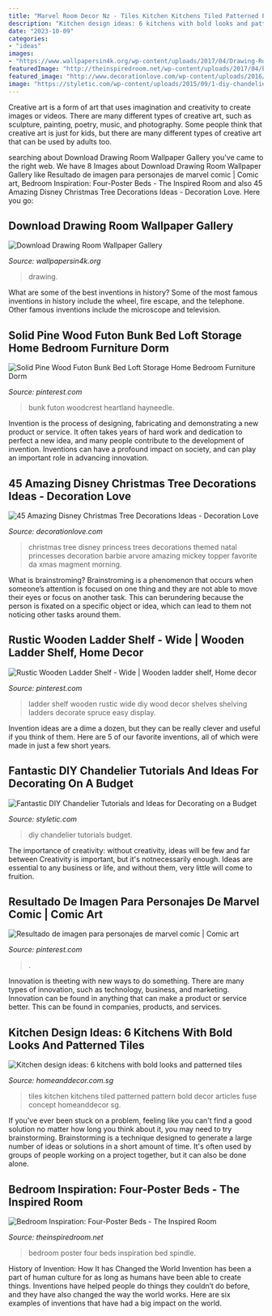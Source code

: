 ```yaml
---
title: "Marvel Room Decor Nz - Tiles Kitchen Kitchens Tiled Patterned Pattern Bold Decor Articles Fuse Concept Homeanddecor Sg"
description: "Kitchen design ideas: 6 kitchens with bold looks and patterned tiles"
date: "2023-10-09"
categories:
- "ideas"
images:
- "https://www.wallpapersin4k.org/wp-content/uploads/2017/04/Drawing-Room-Wallpaper-21.jpg"
featuredImage: "http://theinspiredroom.net/wp-content/uploads/2017/04/black-four-poster-spindle-bed-bedroom-with-wallpaper.jpg"
featured_image: "http://www.decorationlove.com/wp-content/uploads/2016/10/Princess-Christmas-Tree-Ideas.jpg"
image: "https://styletic.com/wp-content/uploads/2015/09/1-diy-chandelier-ideas-tutorials.jpg"
---
```



Creative art is a form of art that uses imagination and creativity to create images or videos. There are many different types of creative art, such as sculpture, painting, poetry, music, and photography. Some people think that creative art is just for kids, but there are many different types of creative art that can be used by adults too.

	

		
searching about Download Drawing Room Wallpaper Gallery you've came to the right web. We have 8 Images about Download Drawing Room Wallpaper Gallery like Resultado de imagen para personajes de marvel comic | Comic art, Bedroom Inspiration: Four-Poster Beds - The Inspired Room and also 45 Amazing Disney Christmas Tree Decorations Ideas - Decoration Love. Here you go:
		
    
## Download Drawing Room Wallpaper Gallery

<img loading=lazy src="https://www.wallpapersin4k.org/wp-content/uploads/2017/04/Drawing-Room-Wallpaper-21.jpg" onerror="this.onerror=null;this.src='https://tse1.mm.bing.net/th?id=OIP.ztvbugCbRfJG_b33NWQYMwHaE7&amp;pid=15.1';" alt="Download Drawing Room Wallpaper Gallery">

_Source: wallpapersin4k.org_

>drawing. 

	

What are some of the best inventions in history?
Some of the most famous inventions in history include the wheel, fire escape, and the telephone. Other famous inventions include the microscope and television.

    
## Solid Pine Wood Futon Bunk Bed Loft Storage Home Bedroom Furniture Dorm

<img loading=lazy src="https://i.pinimg.com/736x/9e/e0/83/9ee0831d7bf9fb7b0c5f5fcf07fe9654--bunk-bed-with-futon-pine-bunk-beds.jpg" onerror="this.onerror=null;this.src='https://tse3.mm.bing.net/th?id=OIP.yiwMNr6KgHJIAQpNSlGKiQHaHa&amp;pid=15.1';" alt="Solid Pine Wood Futon Bunk Bed Loft Storage Home Bedroom Furniture Dorm">

_Source: pinterest.com_

>bunk futon woodcrest heartland hayneedle. 

	

Invention is the process of designing, fabricating and demonstrating a new product or service. It often takes years of hard work and dedication to perfect a new idea, and many people contribute to the development of invention. Inventions can have a profound impact on society, and can play an important role in advancing innovation.

    
## 45 Amazing Disney Christmas Tree Decorations Ideas - Decoration Love

<img loading=lazy src="http://www.decorationlove.com/wp-content/uploads/2016/10/Princess-Christmas-Tree-Ideas.jpg" onerror="this.onerror=null;this.src='https://tse3.mm.bing.net/th?id=OIP.0t3ICsGdJrUxytFvOfXVhAHaNK&amp;pid=15.1';" alt="45 Amazing Disney Christmas Tree Decorations Ideas - Decoration Love">

_Source: decorationlove.com_

>christmas tree disney princess trees decorations themed natal princesses decoration barbie arvore amazing mickey topper favorite da xmas magment morning. 

	

What is brainstroming?
Brainstroming is a phenomenon that occurs when someone’s attention is focused on one thing and they are not able to move their eyes or focus on another task. This can berundering because the person is fixated on a specific object or idea, which can lead to them not noticing other tasks around them.

    
## Rustic Wooden Ladder Shelf - Wide | Wooden Ladder Shelf, Home Decor

<img loading=lazy src="https://i.pinimg.com/736x/26/00/e4/2600e48238c589c3007815dcca596a23--wooden-ladder-shelf-wooden-ladders.jpg" onerror="this.onerror=null;this.src='https://tse4.mm.bing.net/th?id=OIP.-fwCa3gKA_1JmyKZm1rEAAHaJ3&amp;pid=15.1';" alt="Rustic Wooden Ladder Shelf - Wide | Wooden ladder shelf, Home decor">

_Source: pinterest.com_

>ladder shelf wooden rustic wide diy wood decor shelves shelving ladders decorate spruce easy display. 

	

Invention ideas are a dime a dozen, but they can be really clever and useful if you think of them. Here are 5 of our favorite inventions, all of which were made in just a few short years.

    
## Fantastic DIY Chandelier Tutorials And Ideas For Decorating On A Budget

<img loading=lazy src="https://styletic.com/wp-content/uploads/2015/09/1-diy-chandelier-ideas-tutorials.jpg" onerror="this.onerror=null;this.src='https://tse3.mm.bing.net/th?id=OIP.FW71EWQz_MigDpV1E_SlCAHaOl&amp;pid=15.1';" alt="Fantastic DIY Chandelier Tutorials and Ideas for Decorating on a Budget">

_Source: styletic.com_

>diy chandelier tutorials budget. 

	

The importance of creativity: without creativity, ideas will be few and far between
Creativity is important, but it's notnecessarily enough. Ideas are essential to any business or life, and without them, very little will come to fruition.

    
## Resultado De Imagen Para Personajes De Marvel Comic | Comic Art

<img loading=lazy src="https://i.pinimg.com/originals/fb/0a/48/fb0a483862bcc0416af3cbc3d6251d01.jpg" onerror="this.onerror=null;this.src='https://tse2.mm.bing.net/th?id=OIP.OFvI5IIPwrOOdNmO_4tIjQHaLQ&amp;pid=15.1';" alt="Resultado de imagen para personajes de marvel comic | Comic art">

_Source: pinterest.com_

>. 

	

Innovation is theeting with new ways to do something. There are many types of innovation, such as technology, business, and marketing. Innovation can be found in anything that can make a product or service better. This can be found in companies, products, and services.

    
## Kitchen Design Ideas: 6 Kitchens With Bold Looks And Patterned Tiles

<img loading=lazy src="https://www.homeanddecor.com.sg/sites/default/files/imagecache/hnd_revamp_1x1_large/blog/gallery_article/gallery_images/73249-70490-pic-7-1.jpg" onerror="this.onerror=null;this.src='https://tse2.mm.bing.net/th?id=OIP.IPJEhzjSPrqK8JEO2z0ZnQHaI1&amp;pid=15.1';" alt="Kitchen design ideas: 6 kitchens with bold looks and patterned tiles">

_Source: homeanddecor.com.sg_

>tiles kitchen kitchens tiled patterned pattern bold decor articles fuse concept homeanddecor sg. 

	

If you've ever been stuck on a problem, feeling like you can't find a good solution no matter how long you think about it, you may need to try brainstorming. Brainstorming is a technique designed to generate a large number of ideas or solutions in a short amount of time. It's often used by groups of people working on a project together, but it can also be done alone.

    
## Bedroom Inspiration: Four-Poster Beds - The Inspired Room

<img loading=lazy src="http://theinspiredroom.net/wp-content/uploads/2017/04/black-four-poster-spindle-bed-bedroom-with-wallpaper.jpg" onerror="this.onerror=null;this.src='https://tse1.mm.bing.net/th?id=OIP.Bbc8GnDo3BaryytIP5ct3gHaJE&amp;pid=15.1';" alt="Bedroom Inspiration: Four-Poster Beds - The Inspired Room">

_Source: theinspiredroom.net_

>bedroom poster four beds inspiration bed spindle. 

	

History of Invention: How It has Changed the World
Invention has been a part of human culture for as long as humans have been able to create things. Inventions have helped people do things they couldn’t do before, and they have also changed the way the world works. Here are six examples of inventions that have had a big impact on the world.


